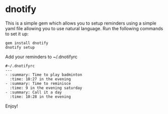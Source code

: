 dnotify
=======

This is a simple gem which allows you to setup reminders using a simple yaml file allowing you to use natural language. Run the following commands to set it up:

    gem install dnotify
    dnotify setup

Add your reminders to ~/.dnotifyrc

    #~/.dnotifyrc
    --- 
    - :summary: Time to play badminton
      :time: 10:27 in the evening
    - :summary: Time to reminisce
      :time: 9 in the evening saturday
    - :summary: Call it a day
      :time: 10:28 in the evening

Enjoy!
